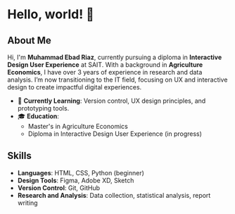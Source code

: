# Hello, world! 👋

## About Me
Hi, I'm **Muhammad Ebad Riaz**, currently pursuing a diploma in **Interactive Design User Experience** at SAIT. With a background in **Agriculture Economics**, I have over 3 years of experience in research and data analysis. I’m now transitioning to the IT field, focusing on UX and interactive design to create impactful digital experiences.

- 🌱 **Currently Learning**: Version control, UX design principles, and prototyping tools.
- 🎓 **Education**: 
  - Master's in Agriculture Economics
  - Diploma in Interactive Design User Experience (in progress)

 ## Skills
- **Languages**: HTML, CSS, Python (beginner)
- **Design Tools**: Figma, Adobe XD, Sketch
- **Version Control**: Git, GitHub
- **Research and Analysis**: Data collection, statistical analysis, report writing


